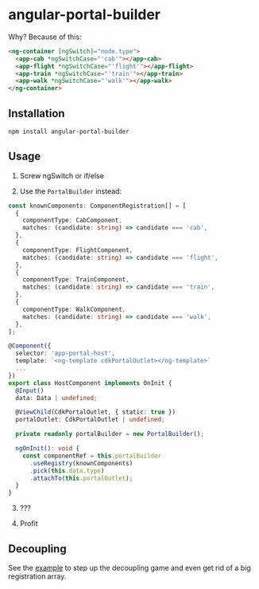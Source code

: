 # angular-portal-builder

Why? Because of this:

```html
<ng-container [ngSwitch]="node.type">
  <app-cab *ngSwitchCase="'cab'"></app-cab>
  <app-flight *ngSwitchCase="'flight'"></app-flight>
  <app-train *ngSwitchCase="'train'"></app-train>
  <app-walk *ngSwitchCase="'walk'"></app-walk>
</ng-container>
```

## Installation

```bash
npm install angular-portal-builder
```

## Usage

1. Screw ngSwitch or if/else

2. Use the `PortalBuilder` instead:

```ts
const knownComponents: ComponentRegistration[] = [
  {
    componentType: CabComponent,
    matches: (candidate: string) => candidate === 'cab',
  },
  {
    componentType: FlightComponent,
    matches: (candidate: string) => candidate === 'flight',
  },
  {
    componentType: TrainComponent,
    matches: (candidate: string) => candidate === 'train',
  },
  {
    componentType: WalkComponent,
    matches: (candidate: string) => candidate === 'walk',
  },
];

@Component({
  selector: 'app-portal-host',
  template: `<ng-template cdkPortalOutlet></ng-template>`
  ...
})
export class HostComponent implements OnInit {
  @Input()
  data: Data | undefined;

  @ViewChild(CdkPortalOutlet, { static: true })
  portalOutlet: CdkPortalOutlet | undefined;

  private readonly portalBuilder = new PortalBuilder();

  ngOnInit(): void {
    const componentRef = this.portalBuilder
      .useRegistry(knownComponents)
      .pick(this.data.type)
      .attachTo(this.portalOutlet);
  }
}

```

3. ???

4. Profit

## Decoupling

See the [example](https://github.com/marvinderksen/angular-portal-builder/tree/practice/refactor-switch/projects/examples/a2b) to step up the decoupling game and even get rid of a big registration array.
